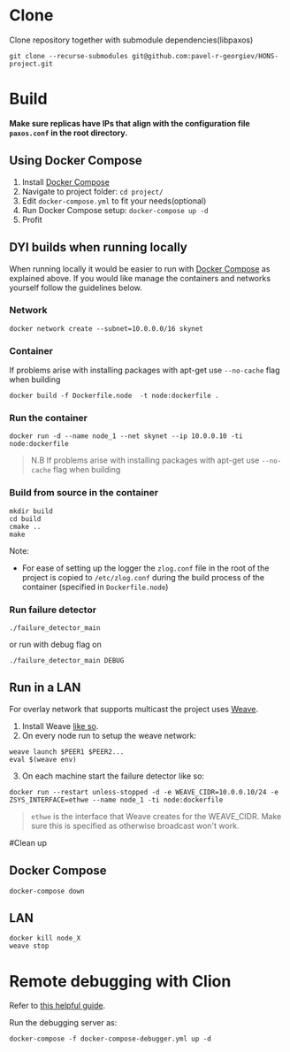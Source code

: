 # Clone
Clone repository together with submodule dependencies(libpaxos)
```
git clone --recurse-submodules git@github.com:pavel-r-georgiev/HONS-project.git
```

# Build
**Make sure replicas have IPs that align with the configuration file `paxos.conf` in the root directory.**

## Using Docker Compose
 1. Install [Docker Compose](https://docs.docker.com/compose/install/)
 2. Navigate to project folder: `cd project/`
 3. Edit `docker-compose.yml` to fit your needs(optional)
 4. Run Docker Compose setup: `docker-compose up -d`
 5. Profit
 
## DYI builds when running locally
 When running locally it would be easier to run with [Docker Compose](https://docs.docker.com/compose/) as explained above.
 If you would like manage the containers and networks yourself follow the guidelines below.
### Network
```
docker network create --subnet=10.0.0.0/16 skynet 
```
### Container 

If problems arise with installing packages with apt-get use `--no-cache` flag when building
```
docker build -f Dockerfile.node  -t node:dockerfile .
```

### Run the container
```
docker run -d --name node_1 --net skynet --ip 10.0.0.10 -ti node:dockerfile
```
>N.B If problems arise with installing packages with apt-get use `--no-cache` flag when building

### Build from source in the container
```
mkdir build
cd build
cmake ..
make
```

Note: 
 * For ease of setting up the logger the `zlog.conf` file in the root of the project is copied to `/etc/zlog.conf` during
 the build process of the container (specified in `Dockerfile.node`)

### Run failure detector
```
./failure_detector_main
```

or run with debug flag on

```
./failure_detector_main DEBUG
```
## Run in a LAN

For overlay network that supports multicast the project uses [Weave](https://github.com/weaveworks/weave).

1. Install Weave [like so](https://www.weave.works/docs/net/latest/install/installing-weave/).
2. On every node run to setup the weave network:
```
weave launch $PEER1 $PEER2...
eval $(weave env)
```
3. On each machine start the failure detector like so:
```
docker run --restart unless-stopped -d -e WEAVE_CIDR=10.0.0.10/24 -e ZSYS_INTERFACE=ethwe --name node_1 -ti node:dockerfile 
```
> `ethwe` is the interface that Weave creates for the WEAVE_CIDR. Make sure this is specified as otherwise broadcast won't work.


#Clean up
## Docker Compose
```
docker-compose down
```

## LAN
```
docker kill node_X
weave stop
```
# Remote debugging with Clion

Refer to [this helpful guide](https://github.com/shuhaoliu/docker-clion-dev).

Run the debugging server as:
```
docker-compose -f docker-compose-debugger.yml up -d
```